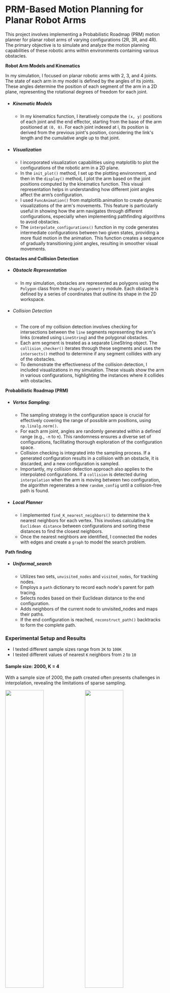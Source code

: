 # PRM-Based Motion Planning for Planar Robot Arms
This project involves implementing a Probabilistic Roadmap (PRM) motion planner for planar robot arms of varying configurations (2R, 3R, and 4R). The primary objective is to simulate and analyze the motion planning capabilities of these robotic arms within environments containing various obstacles.

**Robot Arm Models and Kinematics**

In my simulation, I focused on planar robotic arms with 2, 3, and 4 joints. The state of each arm in my model is defined by the angles of its joints. These angles determine the position of each segment of the arm in a 2D plane, representing the rotational degrees of freedom for each joint.
 - ##### Kinematic Models
   - In my kinematics function, I iteratively compute the `(x, y)` positions of each joint and the end effector, starting from the base of the arm positioned at `(0, 0)`. For each joint indexed at i, its position is derived from the previous joint's position, considering the link's length and the cumulative angle up to that joint.
 - ##### Visualization
   - I incorporated visualization capabilities using matplotlib to plot the configurations of the robotic arm in a 2D plane.
   - In the `init_plot()` method, I set up the plotting environment, and then in the `display()` method, I plot the arm based on the joint positions computed by the kinematics function. This visual representation helps in understanding how different joint angles affect the arm’s configuration.
   - I used `FuncAnimation()` from matplotlib.animation to create dynamic visualizations of the arm's movements. This feature is particularly useful in showing how the arm navigates through different configurations, especially when implementing pathfinding algorithms to avoid obstacles.
   - The `interpolate_configurations()` function in my code generates intermediate configurations between two given states, providing a more fluid motion in the animation. This function creates a sequence of gradually transitioning joint angles, resulting in smoother visual movements.


**Obstacles and Collision Detection**
 - ##### Obstacle Representation
   - In my simulation, obstacles are represented as polygons using the `Polygon` class from the `shapely.geometry` module. Each obstacle is defined by a series of coordinates that outline its shape in the 2D workspace.
 - ###### Collision Detection
    - The core of my collision detection involves checking for intersections between the `line` segments representing the arm's links (created using `LineString`) and the polygonal obstacles.
    - Each arm segment is treated as a separate LineString object. The `collision_checker()` iterates through these segments and uses the `intersects()` method to determine if any segment collides with any of the obstacles.
    - To demonstrate the effectiveness of the collision detection, I included visualizations in my simulation. These visuals show the arm in various configurations, highlighting the instances where it collides with obstacles.
   

**Probabilistic Roadmap (PRM)**

  - ##### Vertex Sampling: 
    - The sampling strategy in the configuration space is crucial for effectively covering the range of possible arm positions, using `np.linalg.norm()`.
    - For each arm joint, angles are randomly generated within a defined range (e.g., `-π` to `π`). This randomness ensures a diverse set of configurations, facilitating thorough exploration of the configuration space.
    - Collision checking is integrated into the sampling process. If a generated configuration results in a collision with an obstacle, it is discarded, and a new configuration is sampled.
    - Importantly, my collision detection approach also applies to the interpolated configurations. If a `collision` is detected during `interpolation` when the arm is moving between two configuration, the algorithm regenerates a new `random_config` until a collision-free path is found.
  - ##### Local Planner
    - I implemented `find_K_nearest_neighbors()` to determine the k nearest neighbors for each vertex. This involves calculating the `Euclidean distance` between configurations and sorting these distances to find the closest neighbors.
    - Once the nearest neighbors are identified, I connected the nodes with edges and create a `graph` to model the search problem.

**Path finding**
  - ##### Uniformal_search
    - Utilizes two sets, `unvisited_nodes` and `visited_nodes`, for tracking nodes.
    - Employs a `path` dictionary to record each node's parent for path tracing.
    - Selects nodes based on their Euclidean distance to the end configuration.
    - Adds neighbors of the current node to unvisited_nodes and maps their paths.
    - If the end configuration is reached, `reconstruct_path()` backtracks to form the complete path.

### Experimental Setup and Results
  - I tested different sample sizes range from `2K` to `100K`
  - I tested different values of nearest `K` neighbors from `2` to `10`
  


#### Sample size: 2000, K = 4
With a sample size of 2000, the path created often presents challenges in interpolation, revealing the limitations of sparse sampling.

<img src="./screenshots/sample_2000_K_4.png" width="49%" /> <img src="./screenshots/sample_2000_K_4_inter.png" width="49%" />

#### Sample size: 5000, K = 4
Increasing the sample size to 5000 improves solution quality. However, issues with interpolation still persist.

<img src="./screenshots/sample_5000_K_4.png" width="49%" /> <img src="./screenshots/sample_5000_K_4_inter.png" width="49%" />

#### Sample size: 10000, K = 4
A sample size of 10000 shows improvements similar to 5000 samples but continues to struggle with interpolation.

<img src="./screenshots/sample_10000_K_4.png" width="49%" /> <img src="./screenshots/sample_10000_K_4_inter.png" width="49%" />

#### Sample size: 20000, K = 4
At 20000 samples, path planning becomes more efficient and avoids the previous issues of collision during interpolation.

<img src="./screenshots/sample_20000_K_4.png" width="49%" /> <img src="./screenshots/sample_20000_K_4_inter.png" width="49%" />

#### Sample size: 50000, K = 2
With K = 2, the planner sometimes fails to find a solution due to limited connectivity in the graph.

#### Sample size: 50000, K = 3
Setting K to 3, the path becomes more efficient, though not as optimal as higher K values.

<img src="./screenshots/sample_50000_K_3.png" width="49%" /> <img src="./screenshots/sample_50000_K_3_inter.png" width="49%" />

#### Sample size: 50000, K = 4
At K = 4, the planning performs better than K = 3, but it faces issues with collisions during interpolation.

<img src="./screenshots/sample_50000_K_4.png" width="49%" /> <img src="./screenshots/sample_50000_K_4_inter.png" width="49%" />

#### Sample size: 50000, K = 5
K = 5 offers efficient path planning without collision issues, presenting paths that are closely aligned.

<img src="./screenshots/sample_50000_K_5.png" width="49%" /> <img src="./screenshots/sample_50000_K_5_inter.png" width="49%" />

#### Sample size: 100000, K = 4
A sample size of 100000 performs well, yet shows no significant improvement over 50000 samples.

<img src="./screenshots/sample_100000_K_4.png" width="49%" /> <img src="./screenshots/sample_100000_K_4_inter.png" width="49%" />

(You can find the animation in the `animation` folder)

### Runtime - 3 arms
```
Sample Size: 2000, K = 4, runtime = 14.83 seconds
Sample Size: 5000, K = 4, runtime = 35.22 seconds
Sample Size: 10000, K = 4, runtime = 76.47 seconds
Sample Size: 20000, K = 4, runtime = 182.39 seconds
Sample Size: 50000, K = 2, runtime = 519.20 seconds - No solution
Sample Size: 50000, K = 3, runtime = 528.23 seconds
Sample Size: 50000, K = 5, runtime = 534.51 seconds
Sample Size: 100000, K = 4, runtime = 1452.82 seconds
```


### Conclusion

Generally, increasing the number of samples enhances the likelihood of the model finding a solution. A higher K value necessitates more samples to effectively support the search process. However, the random nature of sampling introduces a level of unpredictability. This means that even with a large sample size, the model may face challenges in identifying the most optimal path.

### Bonus - Literature Review
LaValle, S. M. (1998). Rapidly-exploring random trees: A new tool for path planning. Retrieved from https://msl.cs.illinois.edu/~lavalle/papers/Lav98c.pdf

notes:

- RRTs are randomized path planning techniques designed to handle non-holonomic constraints and high degrees of freedom. They expand trees incrementally in a biased way towards unexplored areas.

- RRTs have desirable properties like probabilistic completeness and can be directly applied to nonholonomic and kinodynamic planning problems. 

- The key advantage of RRTs is that they don't require connections between pairs of states/configurations. The randomized expansion leads to faster exploration and consistency in behavior.

- RRTs rely heavily on the choice of a good heuristic potential function, which becomes challenging. The vertices tend to get non-uniformly distributed.

- RRTs have been successfully applied to many complex problems in robotics including motion planning of hovercrafts, satellites, manipulators in cluttered environments, and virtual prototyping of vehicles.

- There is little hope of obtaining an efficient general path planning algorithm. RRTs mitigate this by having simple heuristics and arbitrary parameters that can be tailored for specific applications. This also facilitates adaptation to related problems.

- The probabilistic completeness of RRTs has been analyzed. Convergence rate and solution quality issues remain open problems, especially for nonholonomic and kinodynamic planning.



